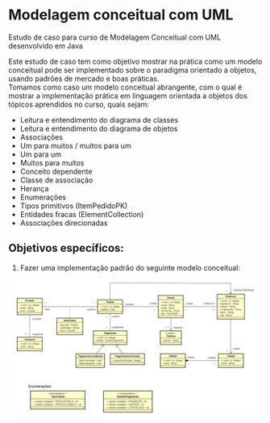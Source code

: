 # Modelagem conceitual com UML
Estudo de caso para curso de Modelagem Conceitual com UML desenvolvido em Java

Este estudo de caso tem como objetivo mostrar na prática como um modelo conceitual pode ser implementado
sobre o paradigma orientado a objetos, usando padrões de mercado e boas práticas. \
Tomamos como caso um modelo conceitual abrangente, com o qual é mostrar a implementação prática
em linguagem orientada a objetos dos tópicos aprendidos no curso, quais sejam:

* Leitura e entendimento do diagrama de classes 
* Leitura e entendimento do diagrama de objetos 
* Associações 
* Um para muitos / muitos para um 
* Um para um 
* Muitos para muitos 
* Conceito dependente 
* Classe de associação 
* Herança 
* Enumerações 
* Tipos primitivos (ItemPedidoPK) 
* Entidades fracas (ElementCollection) 
* Associações direcionadas 

## Objetivos específicos: 
1) Fazer uma implementação padrão do seguinte modelo conceitual: 

![alt text](https://github.com/renatodev95/cursomc/blob/main/img/img1.png)

